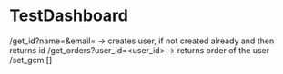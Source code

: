 # TestDashboard

/get_id?name=<name>&email=<email> -> creates user, if not created already and then returns id
/get_orders?user_id=<user_id> -> returns order of the user
/set_gcm []
